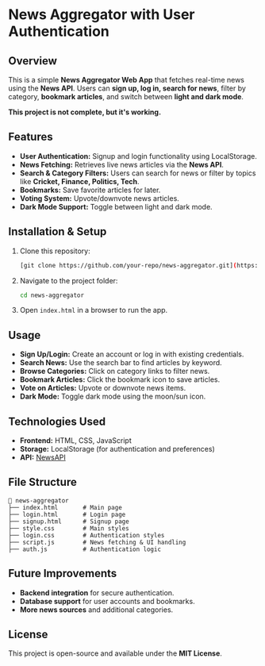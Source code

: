 # News Aggregator with User Authentication

## Overview
This is a simple **News Aggregator Web App** that fetches real-time news using the **News API**. Users can **sign up, log in, search for news**, filter by category, **bookmark articles**, and switch between **light and dark mode**.

**This project is not complete, but it's working.**

## Features
- **User Authentication:** Signup and login functionality using LocalStorage.
- **News Fetching:** Retrieves live news articles via the **News API**.
- **Search & Category Filters:** Users can search for news or filter by topics like **Cricket, Finance, Politics, Tech**.
- **Bookmarks:** Save favorite articles for later.
- **Voting System:** Upvote/downvote news articles.
- **Dark Mode Support:** Toggle between light and dark mode.

## Installation & Setup
1. Clone this repository:
   ```sh
   [git clone https://github.com/your-repo/news-aggregator.git](https://github.com/SaumyaShah0/News-Aggregator-with-User-Authentication.git)
   ```
2. Navigate to the project folder:
   ```sh
   cd news-aggregator
   ```
3. Open `index.html` in a browser to run the app.

## Usage
- **Sign Up/Login:** Create an account or log in with existing credentials.
- **Search News:** Use the search bar to find articles by keyword.
- **Browse Categories:** Click on category links to filter news.
- **Bookmark Articles:** Click the bookmark icon to save articles.
- **Vote on Articles:** Upvote or downvote news items.
- **Dark Mode:** Toggle dark mode using the moon/sun icon.

## Technologies Used
- **Frontend:** HTML, CSS, JavaScript
- **Storage:** LocalStorage (for authentication and preferences)
- **API:** [NewsAPI](https://newsapi.org/)

## File Structure
```
📂 news-aggregator
├── index.html       # Main page
├── login.html       # Login page
├── signup.html      # Signup page
├── style.css        # Main styles
├── login.css        # Authentication styles
├── script.js        # News fetching & UI handling
├── auth.js          # Authentication logic
```

## Future Improvements
- **Backend integration** for secure authentication.
- **Database support** for user accounts and bookmarks.
- **More news sources** and additional categories.

## License
This project is open-source and available under the **MIT License**.

